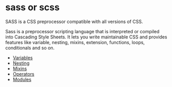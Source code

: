 # sass or scss

SASS is a CSS preprocessor compatible with all versions of CSS.

Sass is a preprocessor scripting language that is interpreted or compiled into Cascading Style Sheets. It lets you write maintainable CSS and provides features like variable, nesting, mixins, extension, functions, loops, conditionals and so on.

- [Variables](/css/scss/variables.scss)
- [Nesting](/css/scss/nesting.scss)
- [Mixins](/css/scss/mixins.scss)
- [Operators](/css/scss/operators.scss)
- [Modules](/css/scss/modules/)
